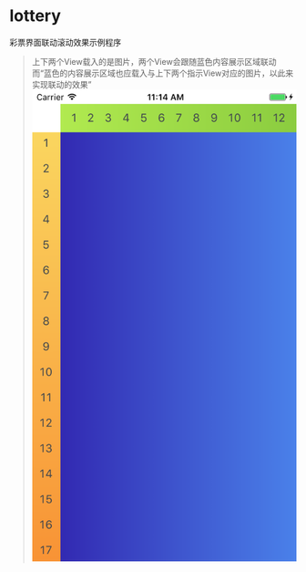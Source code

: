 # lottery
彩票界面联动滚动效果示例程序
> 上下两个View载入的是图片，两个View会跟随蓝色内容展示区域联动
> 而“蓝色的内容展示区域也应载入与上下两个指示View对应的图片，以此来实现联动的效果”
![image](https://github.com/Zane6w/lottery/blob/master/Simulator%20Screen%20Shot%202016%E5%B9%B410%E6%9C%8818%E6%97%A5%2011.14.28.png)
